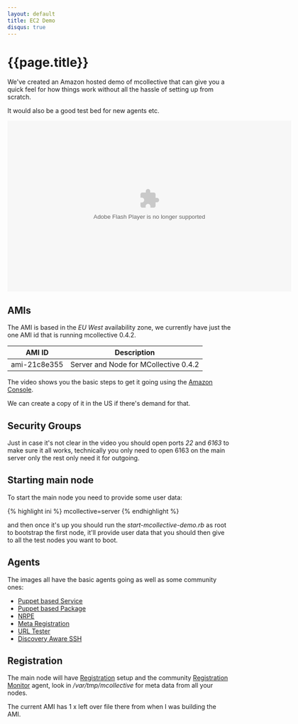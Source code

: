 ```yaml
---
layout: default
title: EC2 Demo
disqus: true
---
```

[Amazon Console]: https://console.aws.amazon.com/ec2/
[Puppet based Service]: http://code.google.com/p/mcollective-plugins/wiki/AgentService
[Puppet based Package]: http://code.google.com/p/mcollective-plugins/wiki/AgentPuppetPackage
[NRPE]: http://code.google.com/p/mcollective-plugins/wiki/AgentNRPE
[Meta Registration]: http://code.google.com/p/mcollective-plugins/wiki/RegistrationMetaData
[URL Tester]: http://code.google.com/p/mcollective-plugins/wiki/AgentUrltest
[Discovery Aware SSH]: http://code.google.com/p/mcollective-plugins/wiki/UtilitiesSSH
[Registration]: /mcollective/reference/plugins/registration.html
[Registration Monitor]: http://code.google.com/p/mcollective-plugins/wiki/AgentRegistrationMonitor

# {{page.title}}
We've created an Amazon hosted demo of mcollective that can give you a quick feel
for how things work without all the hassle of setting up from scratch.

It would also be a good test bed for new agents etc.

<embed src="http://blip.tv/play/hfMOgfSIRgA" type="application/x-shockwave-flash" width="640"
height="385" allowscriptaccess="always" allowfullscreen="true"></embed>

## AMIs
The AMI is based in the *EU West* availability zone, we currently have just the one
AMI id that is running mcollective 0.4.2.

| AMI ID | Description |
| ------ | ----------- |
| ami-21c8e355 | Server and Node for MCollective 0.4.2|

The video shows you the basic steps to get it going using the [Amazon Console][].

We can create a copy of it in the US if there's demand for that.

## Security Groups
Just in case it's not clear in the video you should open ports *22* and *6163* to make
sure it all works, technically you only need to open 6163 on the main server only the
rest only need it for outgoing.

## Starting main node
To start the main node you need to provide some user data:

{% highlight ini %}
    mcollective=server
{% endhighlight %}

and then once it's up you should run the *start-mcollective-demo.rb*
as root to bootstrap the first node, it'll provide user data that you should then give
to all the test nodes you want to boot.

## Agents
The images all have the basic agents going as well as some community ones:

 * [Puppet based Service][]
 * [Puppet based Package][]
 * [NRPE][]
 * [Meta Registration][]
 * [URL Tester][]
 * [Discovery Aware SSH][]

## Registration
The main node will have [Registration] setup and the community [Registration Monitor] agent,
look in */var/tmp/mcollective* for meta data from all your nodes.

The current AMI has 1 x left over file there from when I was building the AMI.
